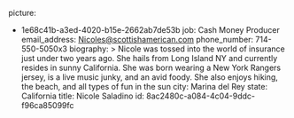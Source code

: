 picture:
  - 1e68c41b-a3ed-4020-b15e-2662ab7de53b
job: Cash Money Producer
email_address: Nicoles@scottishamerican.com
phone_number: 714-550-5050x3
biography: >
  Nicole was tossed into the world of insurance just under two years ago. She hails from Long Island
  NY and currently resides in sunny California. She was born wearing a New York Rangers jersey, is a
  live music junky, and an avid foody. She also enjoys hiking, the beach, and all types of fun in the
  sun
city: Marina del Rey
state: California
title: Nicole Saladino
id: 8ac2480c-a084-4c04-9ddc-f96ca85099fc
